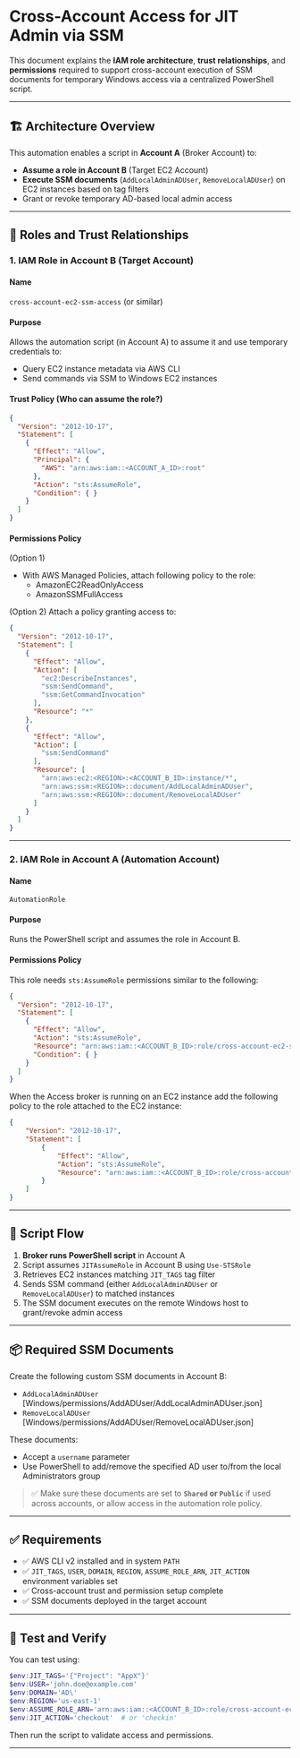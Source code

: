 # Cross-Account Access for JIT Admin via SSM

This document explains the **IAM role architecture**, **trust relationships**, and **permissions** required to support cross-account execution of SSM documents for temporary Windows access via a centralized PowerShell script.

---

## 🏗️ Architecture Overview

This automation enables a script in **Account A** (Broker Account) to:

* **Assume a role in Account B** (Target EC2 Account)
* **Execute SSM documents** (`AddLocalAdminADUser`, `RemoveLocalADUser`) on EC2 instances based on tag filters
* Grant or revoke temporary AD-based local admin access

---

## 🔐 Roles and Trust Relationships

### 1. **IAM Role in Account B (Target Account)**

#### Name

`cross-account-ec2-ssm-access` (or similar)

#### Purpose

Allows the automation script (in Account A) to assume it and use temporary credentials to:

* Query EC2 instance metadata via AWS CLI
* Send commands via SSM to Windows EC2 instances

#### Trust Policy (Who can assume the role?)

```json
{
  "Version": "2012-10-17",
  "Statement": [
    {
      "Effect": "Allow",
      "Principal": {
        "AWS": "arn:aws:iam::<ACCOUNT_A_ID>:root"
      },
      "Action": "sts:AssumeRole",
      "Condition": { }
    }
  ]
}
```

#### Permissions Policy

(Option 1)

* With AWS Managed Policies, attach following policy to the role:
  * AmazonEC2ReadOnlyAccess
  * AmazonSSMFullAccess

(Option 2)
Attach a policy granting access to:

```json
{
  "Version": "2012-10-17",
  "Statement": [
    {
      "Effect": "Allow",
      "Action": [
        "ec2:DescribeInstances",
        "ssm:SendCommand",
        "ssm:GetCommandInvocation"
      ],
      "Resource": "*"
    },
    {
      "Effect": "Allow",
      "Action": [
        "ssm:SendCommand"
      ],
      "Resource": [
        "arn:aws:ec2:<REGION>:<ACCOUNT_B_ID>:instance/*",
        "arn:aws:ssm:<REGION>::document/AddLocalAdminADUser",
        "arn:aws:ssm:<REGION>::document/RemoveLocalADUser"
      ]
    }
  ]
}
```

---

### 2. **IAM Role in Account A (Automation Account)**

#### Name

`AutomationRole`

#### Purpose

Runs the PowerShell script and assumes the role in Account B.

#### Permissions Policy

This role needs `sts:AssumeRole` permissions similar to the following:

```json
{
  "Version": "2012-10-17",
  "Statement": [
    {
      "Effect": "Allow",
      "Action": "sts:AssumeRole",
      "Resource": "arn:aws:iam::<ACCOUNT_B_ID>:role/cross-account-ec2-ssm-access",
      "Condition": { }
    }
  ]
}
```

When the Access broker is running on an EC2 instance add the following policy to the role attached to the EC2 instance:

```json
{
    "Version": "2012-10-17",
    "Statement": [
        {
            "Effect": "Allow",
            "Action": "sts:AssumeRole",
            "Resource": "arn:aws:iam::<ACCOUNT_B_ID>:role/cross-account-ec2-ssm-access"
        }
    ]
}
```

---

## 🔄 Script Flow

1. **Broker runs PowerShell script** in Account A
2. Script assumes `JITAssumeRole` in Account B using `Use-STSRole`
3. Retrieves EC2 instances matching `JIT_TAGS` tag filter
4. Sends SSM command (either `AddLocalAdminADUser` or `RemoveLocalADUser`) to matched instances
5. The SSM document executes on the remote Windows host to grant/revoke admin access

---

## 📦 Required SSM Documents

Create the following custom SSM documents in Account B:

* `AddLocalAdminADUser` [Windows/permissions/AddADUser/AddLocalAdminADUser.json]
* `RemoveLocalADUser`  [Windows/permissions/AddADUser/RemoveLocalADUser.json]

These documents:

* Accept a `username` parameter
* Use PowerShell to add/remove the specified AD user to/from the local Administrators group

> ✅ Make sure these documents are set to **`Shared` or `Public`** if used across accounts, or allow access in the automation role policy.

---

## ✅ Requirements

* ✅ AWS CLI v2 installed and in system `PATH`
* ✅ `JIT_TAGS`, `USER`, `DOMAIN`, `REGION`, `ASSUME_ROLE_ARN`, `JIT_ACTION` environment variables set
* ✅ Cross-account trust and permission setup complete
* ✅ SSM documents deployed in the target account

---

## 🧪 Test and Verify

You can test using:

```powershell
$env:JIT_TAGS='{"Project": "AppX"}'
$env:USER='john.doe@example.com'
$env:DOMAIN='AD\'
$env:REGION='us-east-1'
$env:ASSUME_ROLE_ARN='arn:aws:iam::<ACCOUNT_B_ID>:role/cross-account-ec2-ssm-access'
$env:JIT_ACTION='checkout'  # or 'checkin'
```

Then run the script to validate access and permissions.

---
